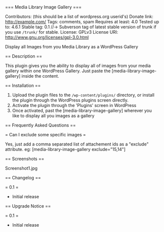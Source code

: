=== Media Library Image Gallery ===

Contributors: (this should be a list of wordpress.org userid's)
Donate link: http://example.com/
Tags: comments, spam
Requires at least: 4.0
Tested up to: 4.6.1
Stable tag: 0.1 //-> Subverson tag of latest stable version of trunk if you use `/trunk/` for
stable.
License: GPLv3
License URI: http://www.gnu.org/licenses/gpl-3.0.html

Display all Images from you Media Library as a WordPress Gallery

== Description ==

This plugin gives you the ability to display all of images from your media gallery within one WordPress Gallery. Just paste the [media-library-image-gallery] inside the content.


== Installation ==

1. Upload the plugin files to the `/wp-content/plugins/` directory, or install the plugin through the WordPress plugins screen directly.
2. Activate the plugin through the 'Plugins' screen in WordPress
3. Once activated, past the [media-library-image-gallery] wherever you like to display all you images as a gallery


== Frequently Asked Questions ==

= Can I exclude some specific images =

Yes, just add a comma separated list of attachement ids as a "exclude" attribute.
eg: [media-library-image-gallery exclude="15,14"]

== Screenshots ==

Screenshot1.jpg

== Changelog ==

= 0.1 =
* Initial release

== Upgrade Notice ==

= 0.1 =
* Initial release